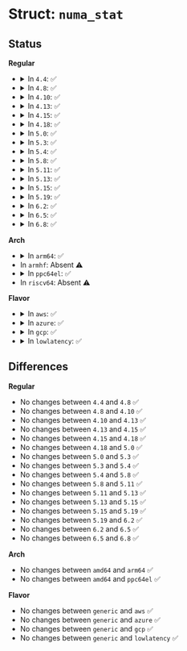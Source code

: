 # Struct: <code>numa_stat</code>

## Status
<b>Regular</b>
<ul>
<li>
<details>
<summary>In <code>4.4</code>: ✅</summary>

```c
struct numa_stat {
    const char *name;
    unsigned int lru_mask;
};
```
</details>
</li>
<li>
<details>
<summary>In <code>4.8</code>: ✅</summary>

```c
struct numa_stat {
    const char *name;
    unsigned int lru_mask;
};
```
</details>
</li>
<li>
<details>
<summary>In <code>4.10</code>: ✅</summary>

```c
struct numa_stat {
    const char *name;
    unsigned int lru_mask;
};
```
</details>
</li>
<li>
<details>
<summary>In <code>4.13</code>: ✅</summary>

```c
struct numa_stat {
    const char *name;
    unsigned int lru_mask;
};
```
</details>
</li>
<li>
<details>
<summary>In <code>4.15</code>: ✅</summary>

```c
struct numa_stat {
    const char *name;
    unsigned int lru_mask;
};
```
</details>
</li>
<li>
<details>
<summary>In <code>4.18</code>: ✅</summary>

```c
struct numa_stat {
    const char *name;
    unsigned int lru_mask;
};
```
</details>
</li>
<li>
<details>
<summary>In <code>5.0</code>: ✅</summary>

```c
struct numa_stat {
    const char *name;
    unsigned int lru_mask;
};
```
</details>
</li>
<li>
<details>
<summary>In <code>5.3</code>: ✅</summary>

```c
struct numa_stat {
    const char *name;
    unsigned int lru_mask;
};
```
</details>
</li>
<li>
<details>
<summary>In <code>5.4</code>: ✅</summary>

```c
struct numa_stat {
    const char *name;
    unsigned int lru_mask;
};
```
</details>
</li>
<li>
<details>
<summary>In <code>5.8</code>: ✅</summary>

```c
struct numa_stat {
    const char *name;
    unsigned int lru_mask;
};
```
</details>
</li>
<li>
<details>
<summary>In <code>5.11</code>: ✅</summary>

```c
struct numa_stat {
    const char *name;
    unsigned int lru_mask;
};
```
</details>
</li>
<li>
<details>
<summary>In <code>5.13</code>: ✅</summary>

```c
struct numa_stat {
    const char *name;
    unsigned int lru_mask;
};
```
</details>
</li>
<li>
<details>
<summary>In <code>5.15</code>: ✅</summary>

```c
struct numa_stat {
    const char *name;
    unsigned int lru_mask;
};
```
</details>
</li>
<li>
<details>
<summary>In <code>5.19</code>: ✅</summary>

```c
struct numa_stat {
    const char *name;
    unsigned int lru_mask;
};
```
</details>
</li>
<li>
<details>
<summary>In <code>6.2</code>: ✅</summary>

```c
struct numa_stat {
    const char *name;
    unsigned int lru_mask;
};
```
</details>
</li>
<li>
<details>
<summary>In <code>6.5</code>: ✅</summary>

```c
struct numa_stat {
    const char *name;
    unsigned int lru_mask;
};
```
</details>
</li>
<li>
<details>
<summary>In <code>6.8</code>: ✅</summary>

```c
struct numa_stat {
    const char *name;
    unsigned int lru_mask;
};
```
</details>
</li>
</ul>
<b>Arch</b>
<ul>
<li>
<details>
<summary>In <code>arm64</code>: ✅</summary>

```c
struct numa_stat {
    const char *name;
    unsigned int lru_mask;
};
```
</details>
</li>
<li>
In <code>armhf</code>: Absent ⚠️
</li>
<li>
<details>
<summary>In <code>ppc64el</code>: ✅</summary>

```c
struct numa_stat {
    const char *name;
    unsigned int lru_mask;
};
```
</details>
</li>
<li>
In <code>riscv64</code>: Absent ⚠️
</li>
</ul>
<b>Flavor</b>
<ul>
<li>
<details>
<summary>In <code>aws</code>: ✅</summary>

```c
struct numa_stat {
    const char *name;
    unsigned int lru_mask;
};
```
</details>
</li>
<li>
<details>
<summary>In <code>azure</code>: ✅</summary>

```c
struct numa_stat {
    const char *name;
    unsigned int lru_mask;
};
```
</details>
</li>
<li>
<details>
<summary>In <code>gcp</code>: ✅</summary>

```c
struct numa_stat {
    const char *name;
    unsigned int lru_mask;
};
```
</details>
</li>
<li>
<details>
<summary>In <code>lowlatency</code>: ✅</summary>

```c
struct numa_stat {
    const char *name;
    unsigned int lru_mask;
};
```
</details>
</li>
</ul>

## Differences
<b>Regular</b>
<ul>
<li>
No changes between <code>4.4</code> and <code>4.8</code> ✅
</li>
<li>
No changes between <code>4.8</code> and <code>4.10</code> ✅
</li>
<li>
No changes between <code>4.10</code> and <code>4.13</code> ✅
</li>
<li>
No changes between <code>4.13</code> and <code>4.15</code> ✅
</li>
<li>
No changes between <code>4.15</code> and <code>4.18</code> ✅
</li>
<li>
No changes between <code>4.18</code> and <code>5.0</code> ✅
</li>
<li>
No changes between <code>5.0</code> and <code>5.3</code> ✅
</li>
<li>
No changes between <code>5.3</code> and <code>5.4</code> ✅
</li>
<li>
No changes between <code>5.4</code> and <code>5.8</code> ✅
</li>
<li>
No changes between <code>5.8</code> and <code>5.11</code> ✅
</li>
<li>
No changes between <code>5.11</code> and <code>5.13</code> ✅
</li>
<li>
No changes between <code>5.13</code> and <code>5.15</code> ✅
</li>
<li>
No changes between <code>5.15</code> and <code>5.19</code> ✅
</li>
<li>
No changes between <code>5.19</code> and <code>6.2</code> ✅
</li>
<li>
No changes between <code>6.2</code> and <code>6.5</code> ✅
</li>
<li>
No changes between <code>6.5</code> and <code>6.8</code> ✅
</li>
</ul>
<b>Arch</b>
<ul>
<li>
No changes between <code>amd64</code> and <code>arm64</code> ✅
</li>
<li>
No changes between <code>amd64</code> and <code>ppc64el</code> ✅
</li>
</ul>
<b>Flavor</b>
<ul>
<li>
No changes between <code>generic</code> and <code>aws</code> ✅
</li>
<li>
No changes between <code>generic</code> and <code>azure</code> ✅
</li>
<li>
No changes between <code>generic</code> and <code>gcp</code> ✅
</li>
<li>
No changes between <code>generic</code> and <code>lowlatency</code> ✅
</li>
</ul>

